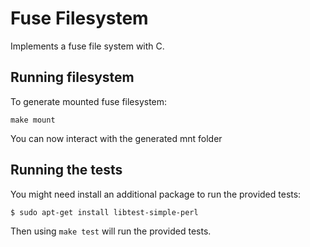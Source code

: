 # Fuse Filesystem
Implements a fuse file system with C.

## Running filesystem
To generate mounted fuse filesystem:

```
make mount
```

You can now interact with the generated mnt folder


## Running the tests

You might need install an additional package to run the provided tests:

```
$ sudo apt-get install libtest-simple-perl
```

Then using `make test` will run the provided tests.


